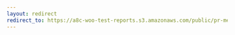 ```yaml
---
layout: redirect
redirect_to: https://a8c-woo-test-reports.s3.amazonaws.com/public/pr-merge/39071/api/index.html
---
```

